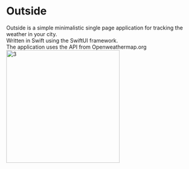 # Outside

<div id="header"
<h3>Outside is a simple minimalistic single page application for tracking the weather in your city.</h3>
  </div>
  <div id="header"
  <h3>Written in Swift using the SwiftUI framework. </h3>
    </div>
    <div id="header"
  <h3>The application uses the API from Openweathermap.org</h3>
</div>



<img width="300" alt="3" src="https://github.com/Tesloboy/Outside/assets/57724197/069cf171-cc2b-43ed-b185-e849db08ba56">
